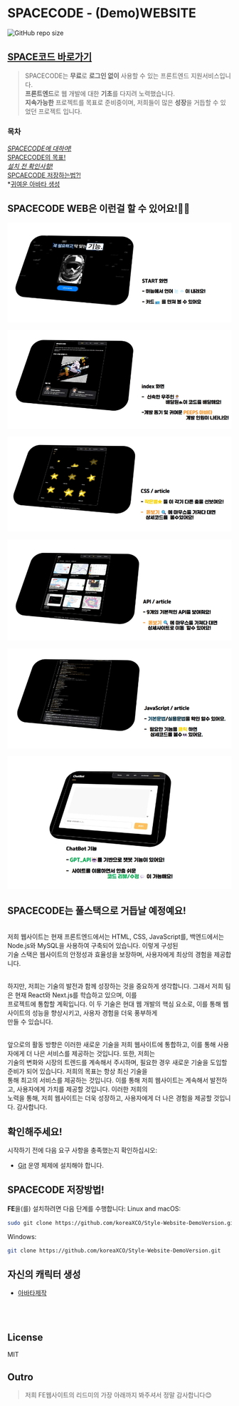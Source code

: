 # SPACECODE - (Demo)WEBSITE

![GitHub repo size](https://img.shields.io/github/repo-size/koreaXCO/Style-Website-DemoVersion.git)

## [SPACE코드 바로가기](example.com)

> SPACECODE는 **무료**로 **로그인 없이** 사용할 수 있는 프론트엔드 지원서비스입니다.  
> **프론트엔드**로 웹 개발에 대한 **기초**를 다지려 노력했습니다.  
> **지속가능한** 프로젝트를 목표로 준비중이며,
>  저희들이 많은 **성장**을 거듭할 수 있었던 프로젝트 입니다.
> 

### 목차
*[SPACECODE에 대하여!](#spacecode-web은-이런걸-할-수-있어요)
<br>*[SPACECODE의 목표!](#spacecode는-풀스택으로-거듭날-예정예요)
<br>*[설치 전 확인사항!](#확인해주세요)
<br>*[SPCAECODE 저장하는법?!](#spacecode-저장방법)
<br>*[귀여운 아바타 생성](#자신의-캐릭터-생성)

## SPACECODE WEB은 이런걸 할 수 있어요!🧑‍🚀

![vCard Desktop Demo](./website-demo-image/start.jpeg "Desktop Demo")

![vCard Mobile Demo](./website-demo-image/index.jpeg "Mobile Demo")

![vCard Mobile Demo](./website-demo-image/css.jpeg "Mobile Demo")

![vCard Mobile Demo](./website-demo-image/api.jpeg "Mobile Demo")

![vCard Mobile Demo](./website-demo-image/script.jpeg "Mobile Demo")

![vCard Mobile Demo](./website-demo-image/chatbot.jpeg "Mobile Demo")

## SPACECODE는 풀스택으로 거듭날 예정예요!
<br>저희 웹사이트는 현재 프론트엔드에서는 HTML, CSS, JavaScript를, 백엔드에서는 <br>Node.js와 MySQL을 사용하여 구축되어 있습니다. 이렇게 구성된 <br>기술 스택은 웹사이트의 안정성과 효율성을 보장하며, 사용자에게 최상의 경험을 제공합니다.

<br>하지만, 저희는 기술의 발전과 함께 성장하는 것을 중요하게 생각합니다. 그래서 저희 팀은 현재 React와 Next.js를 학습하고 있으며, 이를 <br>프로젝트에 통합할 계획입니다. 이 두 기술은 현대 웹 개발의 핵심 요소로, 이를 통해 웹사이트의 성능을 향상시키고, 사용자 경험을 더욱 풍부하게 <br>만들 수 있습니다.

<br>앞으로의 활동 방향은 이러한 새로운 기술을 저희 웹사이트에 통합하고, 이를 통해 사용자에게 더 나은 서비스를 제공하는 것입니다. 또한, 저희는 <br>기술의 변화와 시장의 트렌드를 계속해서 주시하며, 필요한 경우 새로운 기술을 도입할 준비가 되어 있습니다. 저희의 목표는 항상 최신 기술을 <br>통해 최고의 서비스를 제공하는 것입니다. 이를 통해 저희 웹사이트는 계속해서 발전하고, 사용자에게 가치를 제공할 것입니다. 이러한 저희의 <br>노력을 통해, 저희 웹사이트는 더욱 성장하고, 사용자에게 더 나은 경험을 제공할 것입니다. 감사합니다.


## 확인해주세요!

시작하기 전에 다음 요구 사항을 충족했는지 확인하십시오:

* [Git](https://git-scm.com/downloads "Download Git") 운영 체제에 설치해야 합니다.

## SPACECODE 저장방법!

**FE**을(를) 설치하려면 다음 단계를 수행합니다:
Linux and macOS:

```bash
sudo git clone https://github.com/koreaXCO/Style-Website-DemoVersion.git
```

Windows:

```bash
git clone https://github.com/koreaXCO/Style-Website-DemoVersion.git
```
## 자신의 캐릭터 생성
* [아바타제작](https://peeps.ui8.net/ "캐릭터를 생성!")

<br/>
<br>

## License

MIT

## Outro

> 저희 FE웹사이트의 리드미의 가장 아래까지 봐주셔서 정말 감사합니다😊  
